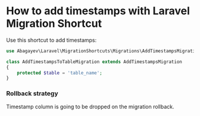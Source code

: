 # How to add timestamps with Laravel Migration Shortcut

Use this shortcut to add timestamps: 

```php
use Abagayev\Laravel\MigrationShortcuts\Migrations\AddTimestampsMigration;

class AddTimestampsToTableMigration extends AddTimestampsMigration
{
    protected $table = 'table_name';
}
```
 
 ### Rollback strategy
 
 Timestamp column is going to be dropped on the migration rollback.
 